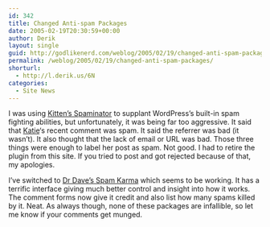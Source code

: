 ```yaml
---
id: 342
title: Changed Anti-spam Packages
date: 2005-02-19T20:30:59+00:00
author: Derik
layout: single
guid: http://godlikenerd.com/weblog/2005/02/19/changed-anti-spam-packages/
permalink: /weblog/2005/02/19/changed-anti-spam-packages/
shorturl:
  - http://l.derik.us/6N
categories:
  - Site News
---
```

I was using [Kitten&#8217;s Spaminator](http://blog.mookitty.co.uk/wordpress/spaminator/) to supplant WordPress&#8217;s built-in spam fighting abilities, but unfortunately, it was being far too aggressive. It said that [Katie](http://livejournal.com/~kayteebird/)&#8216;s recent comment was spam. It said the referrer was bad (it wasn&#8217;t). It also thought that the lack of email or URL was bad. Those three things were enough to label her post as spam. Not good. I had to retire the plugin from this site. If you tried to post and got rejected because of that, my apologies.

I&#8217;ve switched to [Dr Dave&#8217;s Spam Karma](http://unknowngenius.com/blog/wordpress/spam-karma/) which seems to be working. It has a terrific interface giving much better control and insight into how it works. The comment forms now give it credit and also list how many spams killed by it. Neat. As always though, none of these packages are infallible, so let me know if your comments get munged.